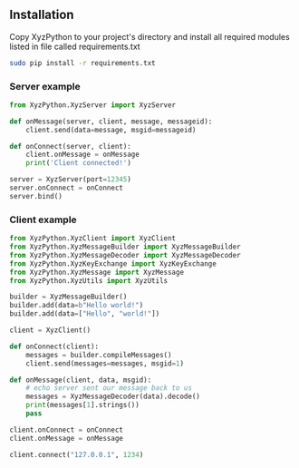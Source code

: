 ## Installation
Copy XyzPython to your project's directory and install all required modules listed in file called requirements.txt
```bash
sudo pip install -r requirements.txt
```

### Server example
```python
from XyzPython.XyzServer import XyzServer

def onMessage(server, client, message, messageid):
    client.send(data=message, msgid=messageid)

def onConnect(server, client):
    client.onMessage = onMessage
    print('Client connected!')

server = XyzServer(port=12345)
server.onConnect = onConnect
server.bind()
```

### Client example
```python
from XyzPython.XyzClient import XyzClient
from XyzPython.XyzMessageBuilder import XyzMessageBuilder
from XyzPython.XyzMessageDecoder import XyzMessageDecoder
from XyzPython.XyzKeyExchange import XyzKeyExchange
from XyzPython.XyzMessage import XyzMessage
from XyzPython.XyzUtils import XyzUtils

builder = XyzMessageBuilder()
builder.add(data=b"Hello world!")
builder.add(data=["Hello", "world!"])

client = XyzClient()

def onConnect(client):
    messages = builder.compileMessages()
    client.send(messages=messages, msgid=1)

def onMessage(client, data, msgid):
    # echo server sent our message back to us
    messages = XyzMessageDecoder(data).decode()
    print(messages[1].strings())
    pass

client.onConnect = onConnect
client.onMessage = onMessage

client.connect("127.0.0.1", 1234)
```
